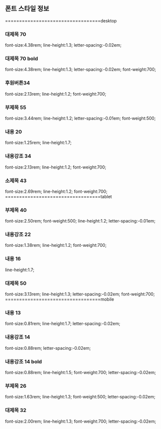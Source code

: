 ## 폰트 스타일 정보
==================================desktop
### 대제목 70
font-size:4.38rem; line-height:1.3; letter-spacing:-0.02em;
### 대제목 70 bold
font-size:4.38rem; line-height:1.3; letter-spacing:-0.02em; font-weight:700;
### 후원버튼34
font-size:2.13rem; line-height:1.2; font-weight:700;
### 부제목 55
font-size:3.44rem; line-height:1.2; letter-spacing:-0.01em; font-weight:500;
### 내용 20
font-size:1.25rem; line-height:1.7;
### 내용강조 34
font-size:2.13rem; line-height:1.2; font-weight:700;
### 소제목 43
font-size:2.69rem; line-height:1.2; font-weight:700;
==================================tablet
### 부제목 40
font-size:2.50rem; font-weight:500; line-height:1.2; letter-spacing:-0.01em;
### 내용강조 22
font-size:1.38rem; line-height:1.2; font-weight:700;
### 내용 16
line-height:1.7;
### 대제목 50
font-size:3.13rem; line-height:1.3; letter-spacing:-0.02em; font-weight:700;
==================================mobile
### 내용 13
font-size:0.81rem; line-height:1.7; letter-spacing:-0.02em;
### 내용강조 14
font-size:0.88rem; letter-spacing:-0.02em;
### 내용강조 14 bold
font-size:0.88rem; line-height:1.5; font-weight:700; letter-spacing:-0.02em;
### 부제목 26
font-size:1.63rem; line-height:1.3; font-weight:500; letter-spacing:-0.02em;
### 대제목 32
font-size:2.00rem; line-height:1.3; font-weight:700; letter-spacing:-0.02em;